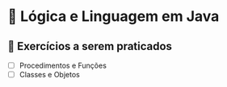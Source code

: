 # 🫧 Lógica e Linguagem em Java
## 📌 Exercícios a serem praticados
- [ ] Procedimentos e Funções
- [ ] Classes e Objetos
